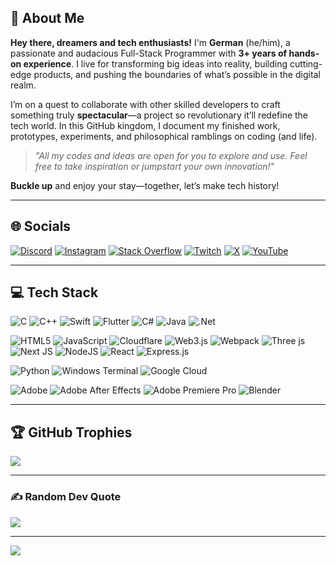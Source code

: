 <!-- 
    Let's make this place shine like pure gold!
-->

## 💫 About Me

**Hey there, dreamers and tech enthusiasts!** I'm **German** (he/him), a passionate and audacious Full-Stack Programmer with **3+ years of hands-on experience**. I live for transforming big ideas into reality, building cutting-edge products, and pushing the boundaries of what’s possible in the digital realm.

I’m on a quest to collaborate with other skilled developers to craft something truly **spectacular**—a project so revolutionary it’ll redefine the tech world. In this GitHub kingdom, I document my finished work, prototypes, experiments, and philosophical ramblings on coding (and life).

> *"All my codes and ideas are open for you to explore and use. 
> Feel free to take inspiration or jumpstart your own innovation!"*

**Buckle up** and enjoy your stay—together, let’s make tech history!

---

## 🌐 **Socials**

[![Discord](https://img.shields.io/badge/Discord-%237289DA.svg?logo=discord&logoColor=white)](https://discord.gg/eeh_) 
[![Instagram](https://img.shields.io/badge/Instagram-%23E4405F.svg?logo=Instagram&logoColor=white)](https://instagram.com/german_progq) 
[![Stack Overflow](https://img.shields.io/badge/-Stackoverflow-FE7A16?logo=stack-overflow&logoColor=white)](https://stackoverflow.com/users/German_progq) 
[![Twitch](https://img.shields.io/badge/Twitch-%239146FF.svg?logo=Twitch&logoColor=white)](https://twitch.tv/Lctro) 
[![X](https://img.shields.io/badge/X-black.svg?logo=X&logoColor=white)](https://x.com/GermanVinokurov) 
[![YouTube](https://img.shields.io/badge/YouTube-%23FF0000.svg?logo=YouTube&logoColor=white)](https://youtube.com/@@selectronXD)

---

## 💻 **Tech Stack**

![C](https://img.shields.io/badge/C-%2300599C.svg?style=for-the-badge&logo=c&logoColor=white)
![C++](https://img.shields.io/badge/C++-00599C?style=for-the-badge&logo=cplusplus&logoColor=white)
![Swift](https://img.shields.io/badge/Swift-FA7343.svg?style=for-the-badge&logo=Swift&logoColor=white)
![Flutter](https://img.shields.io/badge/Flutter-%2302569B.svg?style=for-the-badge&logo=Flutter&logoColor=white)
![C#](https://img.shields.io/badge/c%23-%23239120.svg?style=for-the-badge&logo=csharp&logoColor=white) 
![Java](https://img.shields.io/badge/java-%23ED8B00.svg?style=for-the-badge&logo=openjdk&logoColor=white) 
![.Net](https://img.shields.io/badge/.NET-5C2D91?style=for-the-badge&logo=.net&logoColor=white) 

![HTML5](https://img.shields.io/badge/html5-%23E34F26.svg?style=for-the-badge&logo=html5&logoColor=white) 
![JavaScript](https://img.shields.io/badge/javascript-%23323330.svg?style=for-the-badge&logo=javascript&logoColor=%23F7DF1E) 
![Cloudflare](https://img.shields.io/badge/Cloudflare-F38020?style=for-the-badge&logo=Cloudflare&logoColor=white) 
![Web3.js](https://img.shields.io/badge/web3.js-F16822?style=for-the-badge&logo=web3.js&logoColor=white) 
![Webpack](https://img.shields.io/badge/webpack-%238DD6F9.svg?style=for-the-badge&logo=webpack&logoColor=black) 
![Three js](https://img.shields.io/badge/threejs-black?style=for-the-badge&logo=three.js&logoColor=white) 
![Next JS](https://img.shields.io/badge/Next-black?style=for-the-badge&logo=next.js&logoColor=white) 
![NodeJS](https://img.shields.io/badge/node.js-6DA55F?style=for-the-badge&logo=node.js&logoColor=white) 
![React](https://img.shields.io/badge/react-%2320232a.svg?style=for-the-badge&logo=react&logoColor=%2361DAFB) 
![Express.js](https://img.shields.io/badge/express.js-%23404d59.svg?style=for-the-badge&logo=express&logoColor=%2361DAFB) 

![Python](https://img.shields.io/badge/python-3670A0?style=for-the-badge&logo=python&logoColor=ffdd54) 
![Windows Terminal](https://img.shields.io/badge/Windows%20Terminal-%234D4D4D.svg?style=for-the-badge&logo=windows-terminal&logoColor=white) 
![Google Cloud](https://img.shields.io/badge/GoogleCloud-%234285F4.svg?style=for-the-badge&logo=google-cloud&logoColor=white) 

![Adobe](https://img.shields.io/badge/adobe-%23FF0000.svg?style=for-the-badge&logo=adobe&logoColor=white) 
![Adobe After Effects](https://img.shields.io/badge/Adobe%20After%20Effects-9999FF.svg?style=for-the-badge&logo=Adobe%20After%20Effects&logoColor=white) 
![Adobe Premiere Pro](https://img.shields.io/badge/Adobe%20Premiere%20Pro-9999FF.svg?style=for-the-badge&logo=Adobe%20Premiere%20Pro&logoColor=white) 
![Blender](https://img.shields.io/badge/blender-%23F5792A.svg?style=for-the-badge&logo=blender&logoColor=white)

---

## 🏆 **GitHub Trophies**

![](https://github-profile-trophy.vercel.app/?username=germanProgq&theme=radical&no-frame=false&no-bg=false&margin-w=4)

---

### ✍️ **Random Dev Quote**

![](https://quotes-github-readme.vercel.app/api?type=horizontal&theme=radical)

---

[![](https://visitcount.itsvg.in/api?id=germanProgq&icon=0&color=0)](https://visitcount.itsvg.in)

<!-- 
    Proudly created with GPRM ( https://gprm.itsvg.in ) 
    and sprinkled with magic by ChatGPT ✨
-->
